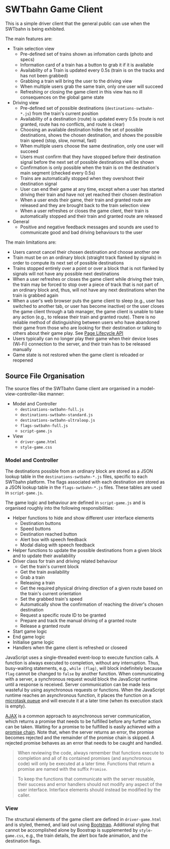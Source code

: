 # SWTbahn Game Client

This is a simple driver client that the general public can use when the 
SWTbahn is being exhibited.

The main features are:
- Train selection view
  - Pre-defined set of trains shown as infomation cards (photo and specs)
  - Information card of a train has a button to grab it if it is available
  - Availability of a Train is updated every 0.5s (train is on the tracks 
    and has not been grabbed)
  - Grabbing a train will bring the user to the driving view
  - When multiple users grab the same train, only one user will succeed
  - Refreshing or closing the game client in this view has no ill consequences 
    on the global game state
- Driving view
  - Pre-defined set of possible destinations (`destinations-swtbahn-*.js`) 
    from the train's current position
  - Availability of a destination (route) is updated every 0.5s (route is not 
    granted, route has no conflicts, and route is clear) 
  - Choosing an available destination hides the set of possible destinations,
    shows the chosen destination, and shows the possible train speed
    (stop, slow, normal, fast)
  - When multiple users choose the same destination, only one user will succeed
  - Users must confirm that they have stopped before their destination signal
    before the next set of possible destinations will be shown
  - Confirmation is only possible when the train is on the destination's 
    main segment (checked every 0.5s)
  - Trains are automatically stopped when they overshoot their destination signal
  - User can end their game at any time, except when a user has started driving 
    their train and have not yet reached their chosen destination
  - When a user ends their game, their train and granted route are released and 
    they are brought back to the train selection view
  - When a user refreshes or closes the game client, their train is automatically
    stopped and their train and granted route are released
- General
  - Positive and negative feedback messages and sounds are used to communicate
    good and bad driving behaviours to the user

The main limitations are:
  - Users cannot cancel their chosen destination and choose another one
  - Train must be on an ordinary block (straight track flanked by signals) in 
    order to compute its next set of possible destinations
  - Trains stopped entirely over a point or over a block that is not flanked by 
    signals will not have any possible next destinations
  - When a user refreshes or closes the game client while driving their train, 
    the train may be forced to stop over a piece of track that is not part of an
    ordinary block and, thus, will not have any next destinations when the train 
    is grabbed again
  - When a user's web browser puts the game client to sleep (e.g., user has 
    switched to another tab, or user has become inactive) or the user closes
    the game client through a tab manager, the game client is unable to take
    any action (e.g., to release their train and granted route). There is no
    reliable method of distinguishing between users who have abandoned their 
    game from those who are looking for their destination or talking to others
    about their game play. 
    See [Page Lifecycle API](https://developer.chrome.com/blog/page-lifecycle-api/#developer-recommendations-for-each-state) 
  - Users typically can no longer play their game when their device loses 
    (Wi-Fi) connection to the server, and their train has to be released
    manually
  - Game state is not restored when the game client is reloaded or reopened


## Source File Organisation

The source files of the SWTbahn Game client are organised in a model-view-controller-like
manner:

- Model and Controller
  - `destinations-swtbahn-full.js`
  - `destinations-swtbahn-standard.js`
  - `destinations-swtbahn-ultraloop.js`
  - `flags-swtbahn-full.js`
  - `script-game.js`
- View
  - `driver-game.html`
  - `style-game.css`

### Model and Controller
The destinations possible from an ordinary block are stored as a JSON lookup table in 
the `destinations-swtbahn-*.js` files, specific to each SWTbahn platform. The flags 
associated with each destination are stored as a JSON lookup table in the `flags-swtbahn-*.js`
files. These tables are used in `script-game.js`.

The game logic and behaviour are defined in `script-game.js` and is organised 
roughly into the following responsibilities:
- Helper functions to hide and show different user interface elements
  - Destination buttons
  - Speed buttons
  - Destination reached button
  - Alert box with speech feedback
  - Modal dialog with speech feedback
- Helper functions to update the possible destinations from a given block and to update their availability
- Driver class for train and driving related behaviour
  - Get the train's current block
  - Get the train availability
  - Grab a train
  - Releasing a train
  - Get the required physical driving direction of a given route based on the train's current orientation
  - Set the grabbed train's speed
  - Automatically show the confirmation of reaching the driver's chosen destination
  - Request a specific route ID to be granted
  - Prepare and track the manual driving of a granted route
  - Release a granted route
- Start game logic
- End game logic
- Initialise game logic
- Handlers when the game client is refreshed or closeed

JavaScript uses a single-threaded event-loop to execute function calls.
A function is always executed to completion, without any interruption.
Thus, busy-waiting statements, e.g., `while (flag)`, will block indefinitely
because `flag` cannot be changed to `false` by another function. When 
communicating with a server, a synchronous request would block the JavaScript
runtime until a response is received. Server communication can be 
made less wasteful by using asynchronous requests or functions. When the 
JavaScript runtime reaches an asynchronous function, it places the function on a 
[microtask queue](https://developer.mozilla.org/en-US/docs/Web/API/HTML_DOM_API/Microtask_guide)
and will execute it at a later time (when its execution stack is empty).

[AJAX](https://api.jquery.com/jquery.ajax/) 
is a common approach to asynchronous server communication, which returns a promise
that needs to be fulfilled before any further action can be taken. Waiting
for a promise to be fulfilled is easily achieved with a 
[promise chain](https://developer.mozilla.org/en-US/docs/Web/JavaScript/Guide/Using_promises).
Note that, when the server returns an error, the promise becomes rejected and 
the remainder of the promise chain is skipped. A rejected promise behaves as an
error that needs to be caught and handled.

> When reviewing the code, always remember that functions execute to completion and
> all of its contained promises (and asynchronous code) will only be executed at a later time.
> Functions that return a promise are named with the suffix `Promise`.

> To keep the functions that communicate with the server reusable, 
> their success and error handlers should not modify any aspect of the user interface. 
> Interface elements should instead be modified by the caller.

### View
The structural elements of the game client are defined in `driver-game.html` and
is styled, themed, and laid out using [Bootstrap](https://getbootstrap.com).
Additional styling that cannot be accomplished alone by Boostrap is supplemented 
by `style-game.css`, e.g., the train details, the alert box fade animation, and the
destination flags.

